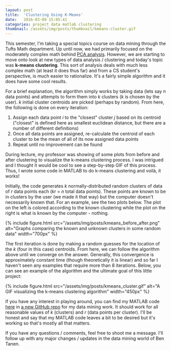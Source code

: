 ```yaml
---
layout: post
title:  'Clustering Using K-Means'
date:   2016-03-09 15:05:41
categories: project data matlab clustering
thumbnail: /assets/img/posts/thumbnail/kmeans-cluster.gif
---
```


This semester, I'm taking a special topics course on data mining through the Tufts Math department. Up until now, we had primarily focused on the moderately complex math behind [PCA analysis](https://en.wikipedia.org/wiki/Principal_component_analysis). However, we are starting to move onto look at new types of data analysis / clustering and today's topic was **k-means clustering**. This sort of analysis deals with much less complex math (at least it does thus far) and from a CS student's perspective, is much easier to rationalize. It's a fairly simple algorithm and it does have some cool results.

For a brief explanation, the algorithm simply works by taking data (lets say *n* data points) and attempts to form them into *k* clusters (*k* is chosen by the user). *k* initial cluster centroids are picked (perhaps by random). From here, the following is done on every iteration:

1. Assign each data point *i* to the "closest" cluster *j* based on its centroid ("closest" is defined here as smallest euclidean distance, but there are a number of different definitions)
2. Once all data points are assigned, re-calculate the centroid of each cluster to be the mean of all of its now assigned data points
3. Repeat until no improvement can be found

During lecture, my professor was showing of some plots from before and after clustering to visualize the k-means clustering process. I was intrigued and I thought it would be cool to see a step-by-step GIF of this process. Thus, I wrote some code in MATLAB to do k-means clustering and voilà, it works!

Initially, the code generates *k* normally-distributed random clusters of data of *r* data points each (*kr* = *n* total data points). These points are known to be in clusters by the user (we made it that way) but the computer doesn't necessarily known that. For an example, see the two plots below. The plot on the left is colored according to the known clustering while the plot on the right is what is known by the computer - nothing.

{% include figure.html src="/assets/img/posts/kmeans_before_after.png" alt="Graphs comparing the known and unknown clusters in some random data" width="700px" %}

The first iteration is done by making a random guesses for the location of the *k* (four in this case) centroids. From here, we can follow the algorithm above until we converge on the answer. Generally, this convergence is approximately constant time (though theoretically it is linear) and so far I haven't seen any examples that require more than 8 iterations. Below, you can see an example of the algorithm and the ultimate goal of this little project:

{% include figure.html src="/assets/img/posts/kmeans_cluster.gif" alt="A GIF visualizing the k-means clustering algorithm" width="450px" %}

If you have any interest in playing around, you can find my MATLAB code [here](https://github.com/ben-tanen/data-mining/tree/master/kmeans) in [a new GitHub repo](https://github.com/ben-tanen/data-mining) for my data mining work. It should work for all reasonable values of *k* (clusters) and *r* (data points per cluster). I'll be honest and say that my MATLAB code leaves a bit to be desired but it's working so that's mostly all that matters. 

If you have any questions / comments, feel free to shoot me a message. I'll follow up with any major changes / updates in the data mining world of Ben Tanen.




